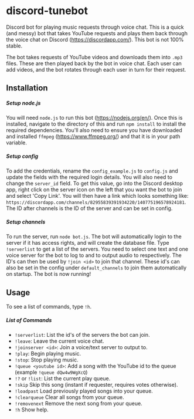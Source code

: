 # discord-tunebot
Discord bot for playing music requests through voice chat. This is a quick (and messy) bot that takes YouTube requests and plays them back through the voice chat on Discord (<https://discordapp.com/>). This bot is not 100% stable.

The bot takes requests of YouTube videos and downloads them into `.mp3` files. These are then played back by the bot in voice chat. Each user can add videos, and the bot rotates through each user in turn for their request.

## Installation
##### Setup node.js
You will need `node.js` to run this bot (<https://nodejs.org/en/>). Once this is installed, navigate to the directory of this and run `npm install` to install the required dependencies. You'll also need to ensure you have downloaded and installed `ffmpeg` (<https://www.ffmpeg.org/>) and that it is in your path variable.

##### Setup config
To add the credentials, rename the `config_example.js` to `config.js` and update the fields with the required login details. You will also need to change the `server_id` field. To get this value, go into the Discord desktop app, right click on the server icon on the left that you want the bot to join and select 'Copy Link'. You will then have a link which looks something like: `https://discordapp.com/channels/82955839391934220/140775196578924181`. The ID after channels is the ID of the server and can be set in config.

##### Setup channels
To run the server, run `node bot.js`. The bot will automatically login to the server if it has access rights, and will create the database file. Type `!serverlist` to get a list of the servers. You need to select one text and one voice server for the bot to log to and to output audio to respectively. The ID's can then be used by `!join <id>` to join that channel. These id's can also be set in the config under `default_channels` to join them automatically on startup. The bot is now running!

## Usage

To see a list of commands, type `!h`. 

##### List of Commands

  - `!serverlist`: List the id's of the servers the bot can join.
  - `!leave`: Leave the current voice chat.
  - `!joinserver <id>`: Join a voice/text server to output to.
  - `!play`: Begin playing music.
  - `!stop`: Stop playing music.
  - `!queue <youtube id>`: Add a song with the YouTube id to the queue (example `!queue dQw4w9WgXcQ`)
  - `!?` or `!list`: List the current play queue.
  - `!skip` Skip this song (instant if requester, requires votes otherwise).
  - `!loadpast` Load previously played songs into your queue.
  - `!clearqueue` Clear all songs from your queue.
  - `!removenext` Remove the next song from your queue.
  - `!h` Show help.
